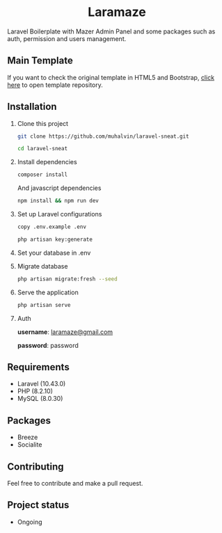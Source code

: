 <h1 align="center">Laramaze</h1>

<p>
Laravel Boilerplate with Mazer Admin Panel and some packages such as auth, permission and users management.
</p>

## Main Template

If you want to check the original template in HTML5 and Bootstrap, [click here](https://github.com/zuramai/mazer.git) to open template repository.

## Installation

1. Clone this project
    ```bash
    git clone https://github.com/muhalvin/laravel-sneat.git

    cd laravel-sneat
    ```
2. Install dependencies

    ```bash
    composer install
    ```

    And javascript dependencies

    ```bash
    npm install && npm run dev
    ```

3. Set up Laravel configurations

    ```bash
    copy .env.example .env

    php artisan key:generate
    ```

4. Set your database in .env

5. Migrate database

    ```bash
    php artisan migrate:fresh --seed
    ```

6. Serve the application

    ```bash
    php artisan serve
    ```

7. Auth

    **username**: laramaze@gmail.com
    
    **password**: password

## Requirements
- Laravel (10.43.0)
- PHP (8.2.10)
- MySQL (8.0.30)

## Packages
- Breeze
- Socialite

## Contributing

Feel free to contribute and make a pull request.

## Project status
- Ongoing
